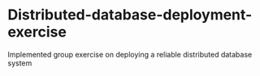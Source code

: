 # Distributed-database-deployment-exercise
Implemented group exercise on deploying a reliable distributed database system
